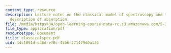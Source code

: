 ```yaml
---
content_type: resource
description: Lecture notes on the classical model of spectroscopy and the classical
  description of absorption.
file: /media/https%3A/open-learning-course-data-rc.s3.amazonaws.com/5-33-advanced-chemical-experimentation-and-instrumentation-fall-2007/44c1091dd46def8c45b6271479d0a136_classicalspec.pdf
file_type: application/pdf
resourcetype: Document
title: classicalspec.pdf
uid: 44c1091d-d46d-ef8c-45b6-271479d0a136
---
```

